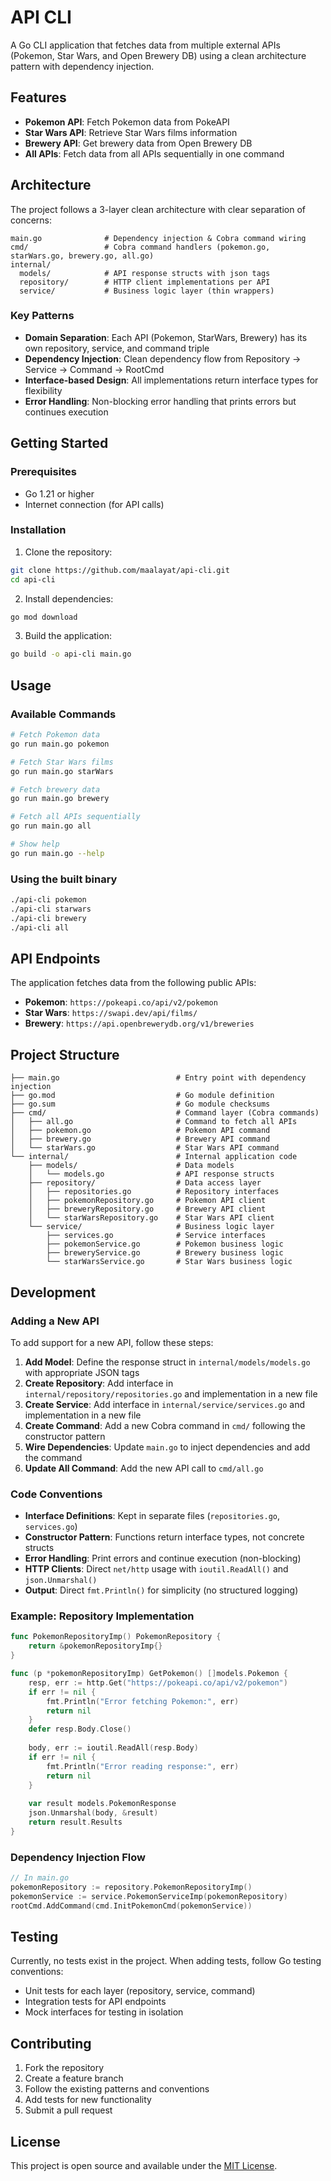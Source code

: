 # API CLI

A Go CLI application that fetches data from multiple external APIs (Pokemon, Star Wars, and Open Brewery DB) using a clean architecture pattern with dependency injection.

## Features

- **Pokemon API**: Fetch Pokemon data from PokeAPI
- **Star Wars API**: Retrieve Star Wars films information
- **Brewery API**: Get brewery data from Open Brewery DB
- **All APIs**: Fetch data from all APIs sequentially in one command

## Architecture

The project follows a 3-layer clean architecture with clear separation of concerns:

```
main.go              # Dependency injection & Cobra command wiring
cmd/                 # Cobra command handlers (pokemon.go, starWars.go, brewery.go, all.go)
internal/
  models/            # API response structs with json tags
  repository/        # HTTP client implementations per API
  service/           # Business logic layer (thin wrappers)
```

### Key Patterns

- **Domain Separation**: Each API (Pokemon, StarWars, Brewery) has its own repository, service, and command triple
- **Dependency Injection**: Clean dependency flow from Repository → Service → Command → RootCmd
- **Interface-based Design**: All implementations return interface types for flexibility
- **Error Handling**: Non-blocking error handling that prints errors but continues execution

## Getting Started

### Prerequisites

- Go 1.21 or higher
- Internet connection (for API calls)

### Installation

1. Clone the repository:
```bash
git clone https://github.com/maalayat/api-cli.git
cd api-cli
```

2. Install dependencies:
```bash
go mod download
```

3. Build the application:
```bash
go build -o api-cli main.go
```

## Usage

### Available Commands

```bash
# Fetch Pokemon data
go run main.go pokemon

# Fetch Star Wars films
go run main.go starWars

# Fetch brewery data
go run main.go brewery

# Fetch all APIs sequentially
go run main.go all

# Show help
go run main.go --help
```

### Using the built binary

```bash
./api-cli pokemon
./api-cli starwars
./api-cli brewery
./api-cli all
```

## API Endpoints

The application fetches data from the following public APIs:

- **Pokemon**: `https://pokeapi.co/api/v2/pokemon`
- **Star Wars**: `https://swapi.dev/api/films/`
- **Brewery**: `https://api.openbrewerydb.org/v1/breweries`

## Project Structure

```
├── main.go                          # Entry point with dependency injection
├── go.mod                           # Go module definition
├── go.sum                           # Go module checksums
├── cmd/                             # Command layer (Cobra commands)
│   ├── all.go                       # Command to fetch all APIs
│   ├── pokemon.go                   # Pokemon API command
│   ├── brewery.go                   # Brewery API command
│   └── starWars.go                  # Star Wars API command
└── internal/                        # Internal application code
    ├── models/                      # Data models
    │   └── models.go                # API response structs
    ├── repository/                  # Data access layer
    │   ├── repositories.go          # Repository interfaces
    │   ├── pokemonRepository.go     # Pokemon API client
    │   ├── breweryRepository.go     # Brewery API client
    │   └── starWarsRepository.go    # Star Wars API client
    └── service/                     # Business logic layer
        ├── services.go              # Service interfaces
        ├── pokemonService.go        # Pokemon business logic
        ├── breweryService.go        # Brewery business logic
        └── starWarsService.go       # Star Wars business logic
```

## Development

### Adding a New API

To add support for a new API, follow these steps:

1. **Add Model**: Define the response struct in `internal/models/models.go` with appropriate JSON tags
2. **Create Repository**: Add interface in `internal/repository/repositories.go` and implementation in a new file
3. **Create Service**: Add interface in `internal/service/services.go` and implementation in a new file
4. **Create Command**: Add a new Cobra command in `cmd/` following the constructor pattern
5. **Wire Dependencies**: Update `main.go` to inject dependencies and add the command
6. **Update All Command**: Add the new API call to `cmd/all.go`

### Code Conventions

- **Interface Definitions**: Kept in separate files (`repositories.go`, `services.go`)
- **Constructor Pattern**: Functions return interface types, not concrete structs
- **Error Handling**: Print errors and continue execution (non-blocking)
- **HTTP Clients**: Direct `net/http` usage with `ioutil.ReadAll()` and `json.Unmarshal()`
- **Output**: Direct `fmt.Println()` for simplicity (no structured logging)

### Example: Repository Implementation

```go
func PokemonRepositoryImp() PokemonRepository {
    return &pokemonRepositoryImp{}
}

func (p *pokemonRepositoryImp) GetPokemon() []models.Pokemon {
    resp, err := http.Get("https://pokeapi.co/api/v2/pokemon")
    if err != nil {
        fmt.Println("Error fetching Pokemon:", err)
        return nil
    }
    defer resp.Body.Close()
    
    body, err := ioutil.ReadAll(resp.Body)
    if err != nil {
        fmt.Println("Error reading response:", err)
        return nil
    }
    
    var result models.PokemonResponse
    json.Unmarshal(body, &result)
    return result.Results
}
```

### Dependency Injection Flow

```go
// In main.go
pokemonRepository := repository.PokemonRepositoryImp()
pokemonService := service.PokemonServiceImp(pokemonRepository)
rootCmd.AddCommand(cmd.InitPokemonCmd(pokemonService))
```

## Testing

Currently, no tests exist in the project. When adding tests, follow Go testing conventions:

- Unit tests for each layer (repository, service, command)
- Integration tests for API endpoints
- Mock interfaces for testing in isolation

## Contributing

1. Fork the repository
2. Create a feature branch
3. Follow the existing patterns and conventions
4. Add tests for new functionality
5. Submit a pull request

## License

This project is open source and available under the [MIT License](LICENSE).
